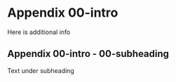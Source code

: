 # Appendix 00-intro
Here is additional info

## Appendix 00-intro - 00-subheading
Text under subheading
